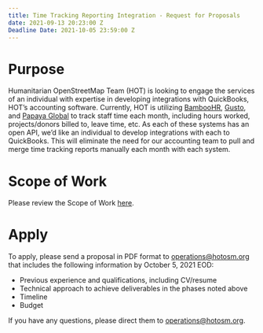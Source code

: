 ```yaml
---
title: Time Tracking Reporting Integration - Request for Proposals
date: 2021-09-13 20:23:00 Z
Deadline Date: 2021-10-05 23:59:00 Z
---
```


# Purpose
 
Humanitarian OpenStreetMap Team (HOT) is looking to engage the services of an individual with expertise in developing integrations with QuickBooks, HOT’s accounting software. Currently, HOT is utilizing [BambooHR](https://www.bamboohr.com/homepage-customer/), [Gusto](https://gusto.com/), and [Papaya Global](https://papayaglobal.com/?utm_term=papaya%20payroll&utm_campaign=DACH-Search-Brand-DesktopAndMobile-AllWeek&utm_source=adwords&utm_medium=ppc&hsa_acc=9309967209&hsa_cam=13691694939&hsa_grp=128049251270&hsa_ad=530404635779&hsa_src=g&hsa_tgt=aud-411598479514%3Akwd-367625023344&hsa_kw=papaya%20payroll&hsa_mt=e&hsa_net=adwords&hsa_ver=3&gclid=Cj0KCQjw0K-HBhDDARIsAFJ6UGg3ArAqBT25pL5Zgi0DPoT-xr8UuEqkzeGeotknJHVzNFtHLvdrRqcaAjnmEALw_wcB) to track staff time each month, including hours worked, projects/donors billed to, leave time, etc. As each of these systems has an open API, we’d like an individual to develop integrations with each to QuickBooks. This will eliminate the need for our accounting team to pull and merge time tracking reports manually each month with each system.
 
# Scope of Work
 
Please review the Scope of Work [here](https://docs.google.com/document/d/1i75OjgzbLXX3ZQ2KmQ6dE7VMbbtkqxYdhvnyRi9w51U/edit?usp=sharing).

# Apply

To apply, please send a proposal in PDF format to operations@hotosm.org that includes the following information by October 5, 2021 EOD:
* Previous experience and qualifications, including CV/resume
* Technical approach to achieve deliverables in the phases noted above
* Timeline 
* Budget

If you have any questions, please direct them to operations@hotosm.org.
